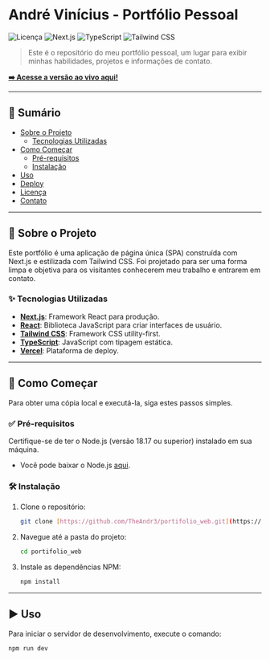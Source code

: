# André Vinícius - Portfólio Pessoal

![Licença](https://img.shields.io/badge/license-MIT-blue.svg)
![Next.js](https://img.shields.io/badge/Next.js-000000?style=for-the-badge&logo=nextdotjs&logoColor=white)
![TypeScript](https://img.shields.io/badge/TypeScript-3178C6?style=for-the-badge&logo=typescript&logoColor=white)
![Tailwind CSS](https://img.shields.io/badge/Tailwind_CSS-38B2AC?style=for-the-badge&logo=tailwind-css&logoColor=white)

> Este é o repositório do meu portfólio pessoal, um lugar para exibir minhas habilidades, projetos e informações de contato.

**[➡️ Acesse a versão ao vivo aqui!](https://deds-portifolio.vercel.app/)**

---

## 📜 Sumário

* [Sobre o Projeto](#-sobre-o-projeto)
  * [Tecnologias Utilizadas](#-tecnologias-utilizadas)
* [Como Começar](#-como-começar)
  * [Pré-requisitos](#-pré-requisitos)
  * [Instalação](#-instalação)
* [Uso](#-uso)
* [Deploy](#-deploy)
* [Licença](#-licença)
* [Contato](#-contato)

---

## 🚀 Sobre o Projeto

Este portfólio é uma aplicação de página única (SPA) construída com Next.js e estilizada com Tailwind CSS. Foi projetado para ser uma forma limpa e objetiva para os visitantes conhecerem meu trabalho e entrarem em contato.

### ✨ Tecnologias Utilizadas

* **[Next.js](https://nextjs.org/)**: Framework React para produção.
* **[React](https://reactjs.org/)**: Biblioteca JavaScript para criar interfaces de usuário.
* **[Tailwind CSS](https://tailwindcss.com/)**: Framework CSS utility-first.
* **[TypeScript](https://www.typescriptlang.org/)**: JavaScript com tipagem estática.
* **[Vercel](https://vercel.com/)**: Plataforma de deploy.

---

## 🏁 Como Começar

Para obter uma cópia local e executá-la, siga estes passos simples.

### ✅ Pré-requisitos

Certifique-se de ter o Node.js (versão 18.17 ou superior) instalado em sua máquina.
* Você pode baixar o Node.js [aqui](https://nodejs.org/).

### 🛠️ Instalação

1.  Clone o repositório:
    ```sh
    git clone [https://github.com/TheAndr3/portifolio_web.git](https://github.com/TheAndr3/portifolio_web.git)
    ```
2.  Navegue até a pasta do projeto:
    ```sh
    cd portifolio_web
    ```
3.  Instale as dependências NPM:
    ```sh
    npm install
    ```

---

## ▶️ Uso

Para iniciar o servidor de desenvolvimento, execute o comando:

```sh
npm run dev
